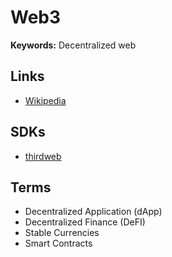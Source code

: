 # Web3

**Keywords:** Decentralized web

<!--
https://github.com/dabit3/full-stack-web3
-->

## Links

- [Wikipedia](https://en.wikipedia.org/wiki/Web3)

## SDKs

- [thirdweb](https://thirdweb.com/)

## Terms

- Decentralized Application (dApp)
- Decentralized Finance (DeFI)
- Stable Currencies
- Smart Contracts
